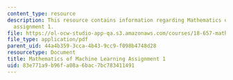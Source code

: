 ```yaml
---
content_type: resource
description: This resource contains information regarding Mathematics of machine learning
  assignment 1.
file: https://ol-ocw-studio-app-qa.s3.amazonaws.com/courses/18-657-mathematics-of-machine-learning-fall-2015/83e771a9b96fa08a6bac7bc783411491_MIT18_657F15_PS1.pdf
file_type: application/pdf
parent_uid: 44a4b359-3cca-4b43-9cc9-f098b4748d28
resourcetype: Document
title: Mathematics of Machine Learning Assignment 1
uid: 83e771a9-b96f-a08a-6bac-7bc783411491
---
```

